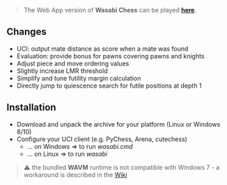 
> The Web App version of **Wasabi Chess** can be played [**here**](https://mhonert.github.io/chess).

## Changes
- UCI: output mate distance as score when a mate was found
- Evaluation: provide bonus for pawns covering pawns and knights
- Adjust piece and move ordering values
- Slightly increase LMR threshold
- Simplify and tune futility margin calculation
- Directly jump to quiescence search for futile positions at depth 1

## Installation
- Download and unpack the archive for your platform (Linux or Windows 8/10)
- Configure your UCI client (e.g. PyChess, Arena, cutechess)
  - &hellip; on Windows &rArr; to run *wasabi.cmd*
  - &hellip; on Linux &rArr; to run *wasabi*
 
> :warning: the bundled **WAVM** runtime is not compatible with Windows 7 - a workaround is described in the [Wiki](https://github.com/mhonert/chess/wiki/Windows-7)

